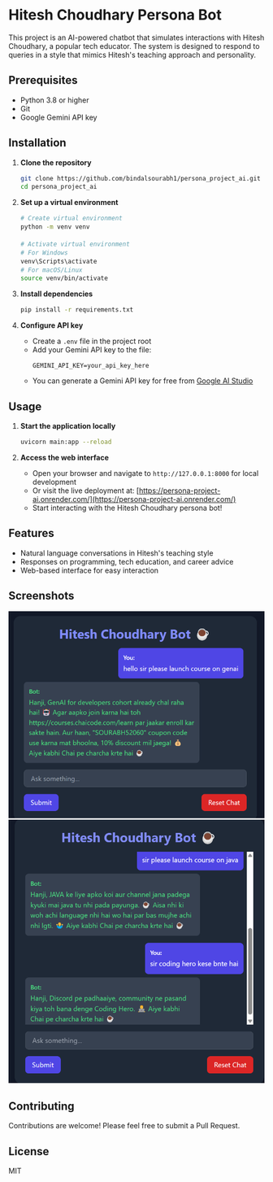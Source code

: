 # Hitesh Choudhary Persona Bot

This project is an AI-powered chatbot that simulates interactions with Hitesh Choudhary, a popular tech educator. The system is designed to respond to queries in a style that mimics Hitesh's teaching approach and personality.

## Prerequisites

- Python 3.8 or higher
- Git
- Google Gemini API key

## Installation

1. **Clone the repository**
   ```bash
   git clone https://github.com/bindalsourabh1/persona_project_ai.git
   cd persona_project_ai
   ```

2. **Set up a virtual environment**
   ```bash
   # Create virtual environment
   python -m venv venv

   # Activate virtual environment
   # For Windows
   venv\Scripts\activate
   # For macOS/Linux
   source venv/bin/activate
   ```

3. **Install dependencies**
   ```bash
   pip install -r requirements.txt
   ```

4. **Configure API key**
   - Create a `.env` file in the project root
   - Add your Gemini API key to the file:
     ```
     GEMINI_API_KEY=your_api_key_here
     ```
   - You can generate a Gemini API key for free from [Google AI Studio](https://aistudio.google.com/prompts/new_chat)

## Usage

1. **Start the application locally**
   ```bash
   uvicorn main:app --reload
   ```

2. **Access the web interface**
   - Open your browser and navigate to `http://127.0.0.1:8000` for local development
   - Or visit the live deployment at: [https://persona-project-ai.onrender.com/](https://persona-project-ai.onrender.com/)
   - Start interacting with the Hitesh Choudhary persona bot!

## Features

- Natural language conversations in Hitesh's teaching style
- Responses on programming, tech education, and career advice
- Web-based interface for easy interaction

## Screenshots

![Application Interface](static/ss1.png)
![app interfecae](static/ss2.png)


## Contributing

Contributions are welcome! Please feel free to submit a Pull Request.

## License

MIT
